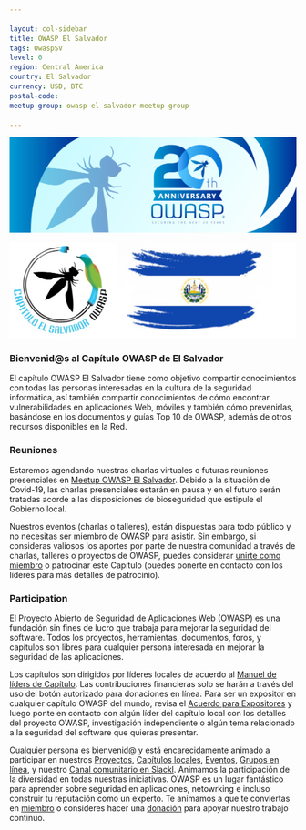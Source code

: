 ```yaml
---

layout: col-sidebar
title: OWASP El Salvador
tags: OwaspSV
level: 0
region: Central America
country: El Salvador
currency: USD, BTC
postal-code:
meetup-group: owasp-el-salvador-meetup-group

---
```


<p align="center">
<img src="assets/images/owasp-20th-aniversary.png" alt="OWASP 20th Aniversary"/>
</p>

<p align="center">
<img src="assets/images/torogoz-owasp.png" alt=""/>
</p>

### Bienvenid@s al Capítulo OWASP de El Salvador

El capítulo OWASP El Salvador tiene como objetivo compartir conocimientos con todas las personas interesadas en la cultura de la seguridad informática, así también compartir conocimientos de cómo encontrar vulnerabilidades en aplicaciones Web, móviles y también cómo prevenirlas, basándose en los documentos y guías Top 10 de OWASP, además de otros recursos disponibles en la Red.

### Reuniones

Estaremos agendando nuestras charlas virtuales o futuras reuniones presenciales en [Meetup OWASP El Salvador](https://www.meetup.com/owasp-el-salvador-meetup-group/). Debido a la situación de Covid-19, las charlas presenciales estarán en pausa y en el futuro serán tratadas acorde a las disposiciones de bioseguridad que estipule el Gobierno local.

Nuestros eventos (charlas o talleres), están dispuestas para todo público y no necesitas ser miembro de OWASP para asistir. Sin embargo, si consideras valiosos los aportes por parte de nuestra comunidad a través de charlas, talleres o proyectos de OWASP, puedes considerar [unirte como miembro](https://owasp.org/membership/) o patrocinar este Capítulo (puedes ponerte en contacto con los líderes para más detalles de patrocinio).

### Participation

El Proyecto Abierto de Seguridad de Aplicaciones Web (OWASP) es una fundación sin fines de lucro que trabaja para mejorar la seguridad del software. Todos los proyectos, herramientas, documentos, foros, y capítulos son libres para cualquier persona interesada en mejorar la seguridad de las aplicaciones. 

Los capítulos son dirigidos por líderes locales de acuerdo al [Manuel de líders de Capítulo](/www-policy/rules-of-procedure/chapter-handbook). Las contribuciones financieras solo se harán a través del uso del botón autorizado para donaciones en línea. Para ser un expositor en cualquier capítulo OWASP del mundo, revisa el [Acuerdo para Expositores](/www-policy/speaker-agreement) y luego ponte en contacto con algún líder del capítulo local con los detalles del proyecto OWASP, investigación independiente o algún tema relacionado a la seguridad del software que quieras presentar.

Cualquier persona es bienvenid@ y está encarecidamente animado a participar en nuestros [Proyectos](/projects), [Capítulos locales](/chapters), [Eventos](/events), [Grupos en línea](https://groups.google.com/a/owasp.com/), y nuestro [Canal comunitario en Slackl](https://owasp.slack.com/). Animamos la participación de la diversidad en todas nuestras iniciativas. OWASP es un lugar fantástico para aprender sobre seguridad en aplicaciones, netowrking e incluso construir tu reputación como un experto. Te animamos a que te conviertas en [miembro](/membership) o consideres hacer una [donación](/donate) para apoyar nuestro trabajo continuo.


